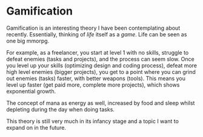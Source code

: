 # Gamification

Gamification is an interesting theory I have been contemplating about recently. Essentially, thinking of _life_ itself as a _game_. Life can be seen as one big mmorpg.

For example, as a freelancer, you start at level 1 with no skills, struggle to defeat enemies \(tasks and projects\), and the process can seem slow. Once you level up your skills \(optimizing design and coding process\), defeat more high level enemies \(bigger projects\), you get to a point where you can grind out enemies \(tasks\) faster, with better weapons \(tools\). This means you level up faster \(get paid more, complete more projects\), which shows exponential growth.

The concept of mana as energy as well, increased by food and sleep whilst depleting during the day when doing tasks.

This theory is still very much in its infancy stage and a topic I want to expand on in the future.

